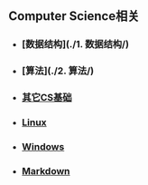 ## Computer Science相关

- ### [数据结构](./1. 数据结构/) 

- ### [算法](./2. 算法/) 

- ### [其它CS基础](./CS基础/) 

- ### [Linux](./Linux/)

- ### [Windows](./Win/) 

- ### [Markdown](./Markdown/) 
